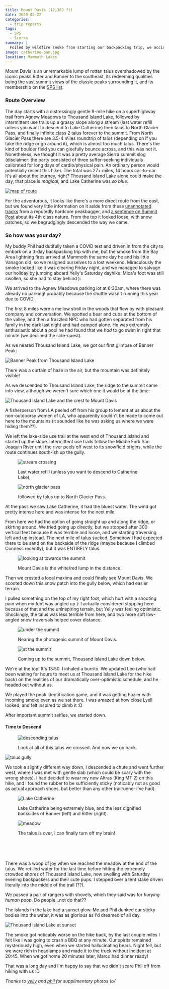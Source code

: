 ```yaml
---
title: Mount Davis (12,303 ft)
date: 2020-08-22
categories:
  - trip reports
tags:
  - SPS
  - Sierra
summary: |
  Foiled by wildfire smoke from starting our backpacking trip, we accidentally agreed to a 27-mile car-to-car ascent of an obscure peak behind Ritter & Banner!
image: catherine-pan.jpg
location: Mammoth Lakes
---
```


Mount Davis is an unremarkable lump of rotten talus overshadowed by the iconic peaks Ritter and Banner to the southeast, its redeeming qualities being the vast summit views of the classic peaks surrounding it, and its membership on the [SPS list](https://en.wikipedia.org/wiki/Sierra_Peaks_Section#SPS_List). 

### Route Overview

The day starts with a distressingly gentle 9-mile hike on a superhighway trail from Agnew Meadows to Thousand Island Lake, followed by intermittent use trails up a grassy slope along a stream (last water refill unless you want to descend to Lake Catherine) then talus to North Glacier Pass, and finally infinite class 2 talus forever to the summit. From North Glacier Pass there are 3.5-4 miles roundtrip of talus (depending on if you take the ridge or go around it), which is almost too much talus. There's the kind of boulder field you can gleefully bounce across, and this was not it. Nonetheless, we thought it was a pretty average Sierra summit slog (disclaimer: the party consisted of three suffer-seeking individuals calibrated for long days of cardio/physical pain. An ordinary person would potentially resent this hike). The total was 27+ miles, 14 hours car-to-car. It's all about the journey, right? Thousand Island Lake alone could make the day, that place is _magical_, and Lake Catherine was _so blue_.

<a href="map.png">

![map of route](map.png)</a>

For the adventurous, it looks like there's a more direct route from the east, but we found very little information on it aside from these [unannotated tracks](https://peakbagger.com/climber/ascent.aspx?aid=1273443) from a reputedly hardcore peakbagger, and [a sentence on Summit Post](https://www.summitpost.org/mount-davis/153527) about its 4th class nature. From the top it looked loose, with snow patches, so we begrudgingly descended the way we came.

### So how was your day?

My buddy Phil had dutifully taken a COVID test and driven in from the city to embark on a 3-day backpacking trip with me, but the smoke from the Bay Area lightning fires arrived at Mammoth the same day he and his little Vanagon did, so we resigned ourselves to a lost weekend. Miraculously the smoke looked like it was clearing Friday night, and we managed to salvage our holiday by jumping aboard Yelly's Saturday dayhike. Mica's foot was still swollen, so she had to stay behind ):

We arrived to the Agnew Meadows parking lot at 6:30am, where there was already no parking! probably because the shuttle wasn't running this year due to COVID.

The first 8 miles were a mellow stroll in the woods that flew by with pleasant company and conversation. We spotted a bear and cubs at the bottom of the valley, and then a frazzled NPC who had gotten separated from his family in the dark last night and had camped alone. He was extremely enthusiastic about a pool he had found that we _had_ to go swim in right that minute (we declined the side-quest).

As we neared Thousand Island Lake, we got our first glimpse of Banner Peak:

![Banner Peak from Thousand Island Lake](first-sighting-of-banner.jpg)

There was a curtain of haze in the air, but the mountain was definitely visible!

As we descended to Thousand Island Lake, the ridge to the summit came into view, although we weren't sure which one it would be at the time:

![Thousand Island Lake and the crest to Mount Davis](1000-island-lake-and-crest.jpg)

A fisherperson from LA peeled off from his group to lement at us about the non-outdoorsy women of LA, who apparently couldn't be made to come out here to the mountains (it sounded like he was asking us where we were hiding them??).

We left the lake-side use trail at the west end of Thousand Island and started up the slope. Intermittent use trails follow the Middle Fork San Joaquin River until the river peels off west to its snowfield origins, while the route continues south-ish up the gully.

<div class="photos">
<div class="photo">
<figure>

![stream crossing](water-source.jpg)

<figcaption>
Last water refill (unless you want to descend to Catherine Lake),
</figcaption>
</figure>

</div>
<div class="photo">
<figure>

![north glacier pass](to-north-glacier-pass.jpg)

<figcaption>
followed by talus up to North Glacier Pass.
</figcaption>
</figure>

</div>
</div>

At the pass we saw Lake Catherine, it had the bluest water. The wind got pretty intense here and was intense for the next mile.

From here we had the option of going straight up and along the ridge, or skirting around. We tried going up directly, but we stopped after 300 vertical feet because it was terrible and loose, and we starting traversing left and up instead. The next mile of talus sucked. Somehow I had expected there to be sand on the backside of the ridge (maybe because I climbed Conness recently), but it was ENTIRELY talus.

<div class="photo-section">
<div class="photo-left-pull">

<figure>

![looking at towards the summit](talus-to-summit.jpg) 

<figcaption>
Mount Davis is the white/red lump in the distance.
</figcaption>
</figure>
</div>

Then we crested a local maxima and could finally see Mount Davis. We scooted down this snow patch into the gully below, which had easier terrain. 

I pulled something on the top of my right foot, which hurt with a shooting pain when my foot was angled up ): I actually considered stopping here because of that and the uninspiring terrain, but Yelly was feeling optimistic. Shockingly, the talus was less terrible from here, and two more soft low-angled snow traversals helped cover distance.

</div>


<div class="photo-small">

<figure>

![under the summit](summit-ahead.jpg)

<figcaption>
Nearing the photogenic summit of Mount Davis.
</figcaption>
</figure>
</div>

<div class="photo-small">
<figure>

![at the summit](summitting.jpg)

<figcaption>
Coming up to the summit, Thousand Island Lake down below.
</figcaption>
</figure>
</div>

We're at the top! It's 13:50. I inhaled a burrito. We updated Leo (who had been waiting for hours to meet us at Thousand Island Lake for the hike back) on the realities of our dramatically over-optimistic schedule, and he headed out without us.

We played the peak identification game, and it was getting hazier with incoming smoke even as we sat there. I was amazed at how close Lyell looked, and felt inspired to climb it :D

After important summit selfies, we started down.

#### Time to Descend

<div class="photo-small">

<figure>

![descending talus](talus-going-back.jpg)

<figcaption>
Look at all of this talus we crossed. And now we go back.
</figcaption>
</figure>
</div>

<div class="photo-section">
<div class="photo-right-pull">

![talus gully](talus.jpg)
</div>

We took a slightly different way down, I descended a chute and went further west, where I was met with gentle slab (which could be scary with the wrong shoes). I had decided to wear my new Altras (King MT 2) on this hike, and I found the rubber to be sufficiently sticky (noticably not as good as actual approach shoes, but better than any other trailrunner I've had).

</div>

<figure>

![Lake Catherine](catherine-pan.jpg)

<figcaption>
Lake Catherine being extremely blue, and the less dignified backsides of Banner (left) and Ritter (right).
</figcaption>
</figure>

<div class="photo-section">
<div class="photo-left-pull photo-small">
<figure>

![meadow](meadow-back.jpg)

<figcaption>

The talus is over, I can finally turn off my brain!

</figcaption>
</figure>
</div>

<br><br><br>

There was a woop of joy when we reached the meadow at the end of the talus. We refilled water for the last time before hitting the extremely crowded shores of Thousand Island Lake, now swelling with Saturday evening backpackers and their cute pups. I stepped over a tent stake driven literally into the middle of the trail (??).

We passed a pair of rangers with shovels, which they said was for _burying human poop_. Do people...not do that??

</div>

The islands in the lake had a sunset glow. Me and Phil dunked our sticky bodies into the water, it was as glorious as I'd dreamed of all day.

![Thousand Island Lake at sunset](thousand-island-lake-evening.jpg)

The smoke got noticably worse on the hike back, by the last couple miles I felt like I was going to crash a BBQ at any minute. Our spirits remained mysteriously high, even when we started hallucinating bears. Night fell, but we were rich in headlamps and made it to the truck without incident at 20:45. When we got home 20 minutes later, Marco had dinner ready!

That was a long day and I'm happy to say that we didn't scare Phil off from hiking with us :D

_Thanks to [yelly](https://mountains.ayeletbitton.com) and [phil](http://philipnr.mn) for supplimentary photos \o/_